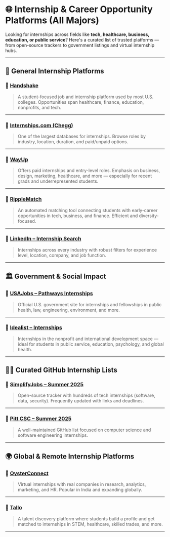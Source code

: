 # 🌐 Internship & Career Opportunity Platforms (All Majors)

Looking for internships across fields like **tech, healthcare, business, education, or public service**? Here's a curated list of trusted platforms — from open-source trackers to government listings and virtual internship hubs.

---

## 💼 General Internship Platforms

### 🔹 [**Handshake**](https://joinhandshake.com)
> A student-focused job and internship platform used by most U.S. colleges. Opportunities span healthcare, finance, education, nonprofits, and tech.

---

### 🔹 [**Internships.com (Chegg)**](https://www.internships.com)
> One of the largest databases for internships. Browse roles by industry, location, duration, and paid/unpaid options.

---

### 🔹 [**WayUp**](https://www.wayup.com)
> Offers paid internships and entry-level roles. Emphasis on business, design, marketing, healthcare, and more — especially for recent grads and underrepresented students.

---

### 🔹 [**RippleMatch**](https://www.ripplematch.com)
> An automated matching tool connecting students with early-career opportunities in tech, business, and finance. Efficient and diversity-focused.

---

### 🔹 [**LinkedIn – Internship Search**](https://www.linkedin.com/jobs/internship-jobs)
> Internships across every industry with robust filters for experience level, location, company, and job function.

---

## 🏛️ Government & Social Impact

### 🔹 [**USAJobs – Pathways Internships**](https://www.usajobs.gov/Help/working-in-government/unique-hiring-paths/students/)
> Official U.S. government site for internships and fellowships in public health, law, engineering, environment, and more.

---

### 🔹 [**Idealist – Internships**](https://www.idealist.org/en/internships)
> Internships in the nonprofit and international development space — ideal for students in public service, education, psychology, and global health.

---

## 🧑‍💻 Curated GitHub Internship Lists

### 🔹 [**SimplifyJobs – Summer 2025**](https://github.com/SimplifyJobs/Summer2025-Internships)
> Open-source tracker with hundreds of tech internships (software, data, security). Frequently updated with links and deadlines.

---

### 🔹 [**Pitt CSC – Summer 2025**](https://github.com/pittcsc/Summer2025-Internships)
> A well-maintained GitHub list focused on computer science and software engineering internships.

---

## 🌍 Global & Remote Internship Platforms

### 🔹 [**OysterConnect**](https://www.oysterconnect.com/)
> Virtual internships with real companies in research, analytics, marketing, and HR. Popular in India and expanding globally.

---

### 🔹 [**Tallo**](https://app.tallo.com/)
> A talent discovery platform where students build a profile and get matched to internships in STEM, healthcare, skilled trades, and more.

---
